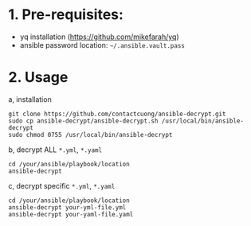 # 1. Pre-requisites:
- yq installation (https://github.com/mikefarah/yq)
- ansible password location: `~/.ansible.vault.pass`

# 2. Usage

a, installation
```
git clone https://github.com/contactcuong/ansible-decrypt.git
sudo cp ansible-decrypt/ansible-decrypt.sh /usr/local/bin/ansible-decrypt
sudo chmod 0755 /usr/local/bin/ansible-decrypt
```

b, decrypt ALL `*.yml`, `*.yaml`

```
cd /your/ansible/playbook/location
ansible-decrypt
```

c, decrypt specific `*.yml`, `*.yaml`

```
cd /your/ansible/playbook/location
ansible-decrypt your-yml-file.yml
ansible-decrypt your-yaml-file.yaml
```